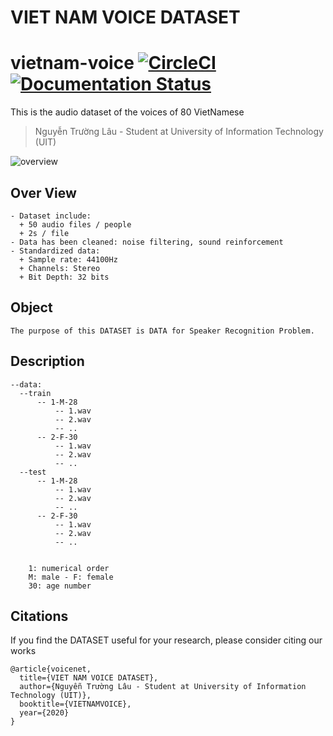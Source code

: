 ﻿# VIET NAM VOICE DATASET


# vietnam-voice [![CircleCI](https://circleci.com/gh/faustomorales/keras-ocr.svg?style=shield)](https://github.com/nguyentruonglau/VietNam-Voice/edit/main/README.md) [![Documentation Status](https://readthedocs.org/projects/keras-ocr/badge/?version=latest)](https://github.com/nguyentruonglau/VietNam-Voice/edit/main/README.md)

This is the audio dataset of the voices of 80 VietNamese

>
> Nguyễn Trường Lâu - Student at University of Information Technology (UIT)
>

![overview](https://github.com/nguyentruonglau/VietNam-Voice/blob/main/image/data.png  "VIET NAM VOICE DATASET")

## Over View

``` 
- Dataset include: 
  + 50 audio files / people
  + 2s / file 
- Data has been cleaned: noise filtering, sound reinforcement 
- Standardized data: 
  + Sample rate: 44100Hz 
  + Channels: Stereo 
  + Bit Depth: 32 bits
```

## Object

``` 
The purpose of this DATASET is DATA for Speaker Recognition Problem.
```

## Description

``` 
--data:
  --train
      -- 1-M-28
          -- 1.wav
          -- 2.wav
          -- ..
      -- 2-F-30
          -- 1.wav
          -- 2.wav
          -- ..
  --test
      -- 1-M-28
          -- 1.wav
          -- 2.wav
          -- ..
      -- 2-F-30
          -- 1.wav
          -- 2.wav
          -- ..


    1: numerical order
    M: male - F: female
    30: age number
```


## Citations
If you find the DATASET useful for your research, please consider citing our works
``` 
@article{voicenet,
  title={VIET NAM VOICE DATASET},
  author={Nguyễn Trường Lâu - Student at University of Information Technology (UIT)},
  booktitle={VIETNAMVOICE},
  year={2020}
}
```
